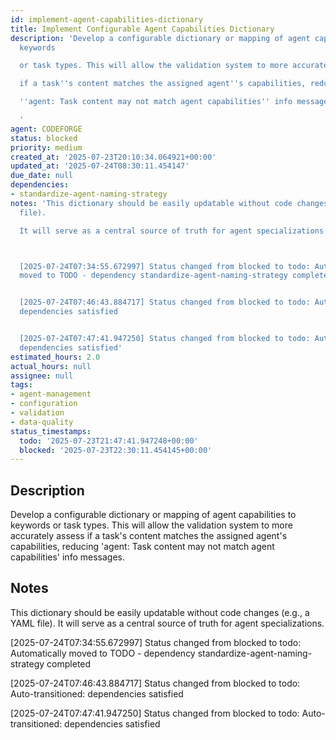 ```yaml
---
id: implement-agent-capabilities-dictionary
title: Implement Configurable Agent Capabilities Dictionary
description: 'Develop a configurable dictionary or mapping of agent capabilities to
  keywords

  or task types. This will allow the validation system to more accurately assess

  if a task''s content matches the assigned agent''s capabilities, reducing

  ''agent: Task content may not match agent capabilities'' info messages.

  '
agent: CODEFORGE
status: blocked
priority: medium
created_at: '2025-07-23T20:10:34.064921+00:00'
updated_at: '2025-07-24T08:30:11.454147'
due_date: null
dependencies:
- standardize-agent-naming-strategy
notes: 'This dictionary should be easily updatable without code changes (e.g., a YAML
  file).

  It will serve as a central source of truth for agent specializations.



  [2025-07-24T07:34:55.672997] Status changed from blocked to todo: Automatically
  moved to TODO - dependency standardize-agent-naming-strategy completed


  [2025-07-24T07:46:43.884717] Status changed from blocked to todo: Auto-transitioned:
  dependencies satisfied


  [2025-07-24T07:47:41.947250] Status changed from blocked to todo: Auto-transitioned:
  dependencies satisfied'
estimated_hours: 2.0
actual_hours: null
assignee: null
tags:
- agent-management
- configuration
- validation
- data-quality
status_timestamps:
  todo: '2025-07-23T21:47:41.947248+00:00'
  blocked: '2025-07-23T22:30:11.454145+00:00'
---
```


## Description

Develop a configurable dictionary or mapping of agent capabilities to keywords
or task types. This will allow the validation system to more accurately assess
if a task's content matches the assigned agent's capabilities, reducing
'agent: Task content may not match agent capabilities' info messages.


## Notes

This dictionary should be easily updatable without code changes (e.g., a YAML file).
It will serve as a central source of truth for agent specializations.


[2025-07-24T07:34:55.672997] Status changed from blocked to todo: Automatically moved to TODO - dependency standardize-agent-naming-strategy completed

[2025-07-24T07:46:43.884717] Status changed from blocked to todo: Auto-transitioned: dependencies satisfied

[2025-07-24T07:47:41.947250] Status changed from blocked to todo: Auto-transitioned: dependencies satisfied

